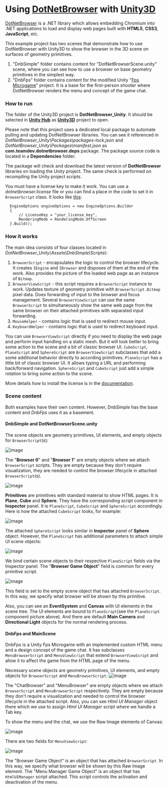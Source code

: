 # Using [DotNetBrowser](https://www.teamdev.com/dotnetbrowser) with [Unity3D](https://unity3d.com)

[DotNetBrowser](https://www.teamdev.com/dotnetbrowser) is a .NET library which allows embedding Chromium into .NET applications to load and display web pages built with **HTML5**, **CSS3**, **JavaScript**, etc.
  
This example project has two scenes that demonstrate how to use DotNetBrowser with Unity3D to show the browser in the 3D scene on surfaces of geometry primitives.

1. "DnbSimple" folder contains content for "DotNetBrowserScene.unity" scene, where you can see how to use a browser on base geometry primitives in the simplest way.
2. "DnbFps" folder contains content for the modified Unity "[Fps Microgame](https://learn.unity.com/project/fps-template)" project. It is a base for the first-person shooter where DotNetBrowser renders the menu and concept of the game chat.
### How to run

The folder of the Unity3D project is **DotNetBrowser_Unity**. It should be selected in [**Unity Hub**](https://unity.com/unity-hub) as [**Unity3D**](https://unity3d.com) project to open.
  
Please note that this project uses a dedicated local package to automate pulling and updating DotNetBrowser libraries. You can see it referenced in _DotNetBrowser_Unity\Packages\packages-lock.json_ and _DotNetBrowser_Unity\Packages\manifest.json_ as **com.teamdev.dotnetbrowser.deps** package. The package source code is located in a **Dependencies** folder.

The package will check and download the latest version of **DotNetBrowser** libraries on loading the Unity project. The same check is performed on recompiling the Unity project scripts.

You must have a license key to make it work. You can use a _dotnetbrowser.license_ file or you can find a place in the code to set it in `BrowserScript` class. It looks like [this](https://github.com/TeamDev-IP/DotNetBrowser-Examples/blob/5d7344fb90ef2b28d468ce0ca1b0197aac7203a9/csharp/unity3d/DotNetBrowser_Unity/Assets/DnbSimple/Scripts/BrowserScript.cs#L82):
```
  EngineOptions engineOptions = new EngineOptions.Builder
  {
      // LicenseKey = "your_license_key",
      RenderingMode = RenderingMode.OffScreen
  }.Build();
```

### How it works
The main idea consists of four classes located in _DotNetBrowser_Unity\Assets\DnbSimple\Scripts\\_:

1. `BrowserScript` - encapsulates the logic to control the browser lifecycle. It creates `IEngine` and `IBrowser` and disposes of them at the end of the work. Also provides the picture of the loaded web page as an instance of `Bitmap`.
2. `BrowserViewScript` - this script requires a `BrowserScript` instance to work. Updates texture of geometry primitive with `BrowserScript.Bitmap` pixel data. Does forwarding of input to the browser and focus management. Several `BrowserViewScript` can use the same `BrowserScript` to simultaneously show the same web page from the same browser on their attached primitives with separated input forwarding.
3. `MouseHelper` - contains logic that is used to redirect mouse input.
4. `KeyboardHelper` - contains logic that is used to redirect keyboard input.

You can use `BrowserViewScript` directly if you need to display the web page and perform input handling on a static mesh. But it will look better to bring some action to the scene and a bit of classic browser UI. `CubeScript`, `PlaneScript` and `SphereScript` are `BrowserViewScript` subclasses that add a some additional behavior directly to according primitives. `PlaneScript` has a little bit of classic browser UI. It allows typing a URL and performing back/forward navigation. `SphereScript` and `CubeScript` just add a simple rotation to bring some action to the scene.

More details how to install the license is in the [documentation](https://dotnetbrowser-support.teamdev.com/docs/guides/installation/license.html#installing-license).

### Scene content
Both examples have their own content. However, _DnbSimple_ has the base content and _DnbFps_ uses it as a basement.

#### DnbSimple and DotNetBrowserScene.unity
The scene objects are geometry primitives, UI elements, and empty objects for `BrowserScript`(s):

![image](https://user-images.githubusercontent.com/85240195/196160746-ef5e6c03-d9c6-4078-9498-0540e70d2fe7.png)
  
The "**Browser 0**" and "**Browser 1**" are empty objects where we attach `BrowserScript` scripts. They are empty because they don't require visualization, they are needed to control the browser lifecycle in attached `BrowserScript`(s).
  
![image](https://user-images.githubusercontent.com/85240195/196161142-102da254-2679-4a2c-8c23-7dd767afc024.png)
  
**Primitives** are primitives with standard material to show HTML pages. It is **Plane**, **Cube** and **Sphere**. They have the corresponding script component in **Inspector** panel. It is `PlaneScript`, `CubeScript` and `SphereScript` accordingly.
Here is how the attached `CubeScript` looks, for example:
  
![image](https://user-images.githubusercontent.com/85240195/166907252-2d9eff6a-7d6d-4e4a-a8e0-0e6de4eb42af.png)
  
The attached `SphereScript` looks similar in **Inspector** panel of **Sphere** object. However, the `PlaneScript` has additional parameters to attach simple UI scene objects: 
  
![image](https://user-images.githubusercontent.com/85240195/196161396-cc972c22-0155-4cac-b1b6-7798d472e313.png)
  
We bind certain scene objects to their respective `PlaneScript` fields via the Inspector panel. The "**Browser Game Object**" field is common for every primitive script.

![image](https://user-images.githubusercontent.com/85240195/166907731-36b88e85-e722-4af4-985c-94512f71f05d.png)

This field is set to the empty scene object that has attached `BrowserScript`. In this way, we specify what browser will be shown by this primitive.

Also, you can see an **EventSystem** and **Canvas** with UI elements in the scene tree. The UI elements are bound to `PlaneScript`(see the `PlaneScript` component picture above). And there are default **Main Camera** and **Directional Light** objects for the normal rendering process.

#### DnbFps and MainScene
DnbFps is a Unity Fps Microgame with an implemented custom HTML menu and a design concept of the game chat. It has subclasses `MenuBrowserScript` and `MenuViewScript` that extend `BrowserViewScript` and allow it to affect the game from the HTML page of the menu.

Necessary scene objects are geometry primitives, UI elements, and empty objects for `BrowserScript` and `MenuBrowserScript`:
![image](https://user-images.githubusercontent.com/85240195/196393367-821b32a7-063c-48d6-9e1c-cf815471e4fd.png)

The "ChatBrowser" and "MenuBrowser" are empty objects where we attach `BrowserScript` and `MenuBrowserScript` respectively. They are empty because they don't require a visualization and needed to control the browser lifecycle in the attached script. Also, you can see _Html UI Manager_ object there which we use to assign _Html UI Manager_ script where we handle a Tab key.

To show the menu and the chat, we use the Raw Image elements of Canvas:

![image](https://user-images.githubusercontent.com/85240195/196395032-8a4c0a6f-0187-4860-b997-a9cef7ae8351.png)

There are two fields for `MenuViewScript`:

![image](https://user-images.githubusercontent.com/85240195/196397478-d4b329fb-577f-435f-b03f-d51080b1b090.png)

The "Browser Game Object" is an object that has attached `BrowserScript`. In this way, we specify what browser will be shown by this Raw Image element.
The "Menu Manager Game Object" is an object that has `HtmlUIManager` script attached. This script controls the activation and deactivation of the menu.
